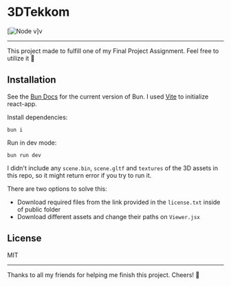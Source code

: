 # 3DTekkom

[![Node v](https://img.shields.io/node/v/vite)]v

---

This project made to fulfill one of my Final Project Assignment. Feel free to utilize it 🙌

## Installation

See the [Bun Docs][bun] for the current version of Bun. I used [Vite][vite] to initialize react-app.

Install dependencies:
```
bun i
```

Run in dev mode:
```
bun run dev
```

I didn't include any `scene.bin`, `scene.gltf` and `textures` of the 3D assets in this repo, so it might return error if you try to run it.

There are two options to solve this:
- Download required files from the link provided in the `license.txt` inside of public folder
- Download different assets and change their paths on `Viewer.jsx`

## License

MIT

---

Thanks to all my friends for helping me finish this project. Cheers! 🥂

[bun]: https://bun.sh/
[vite]: https://vitejs.dev/guide/